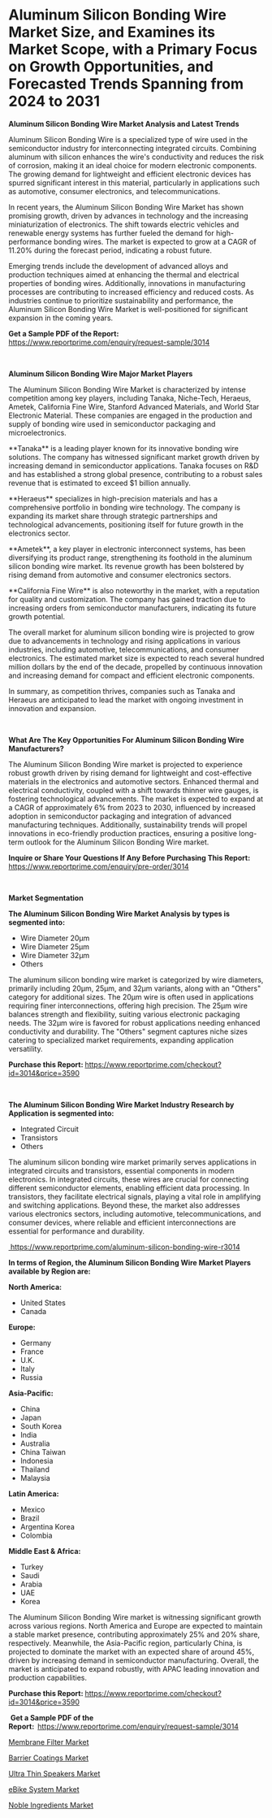 <p><h1>Aluminum Silicon Bonding Wire Market Size, and Examines its Market Scope, with a Primary Focus on Growth Opportunities, and Forecasted Trends Spanning from 2024 to 2031</h1></p><p><strong>Aluminum Silicon Bonding Wire Market Analysis and Latest Trends</strong></p>
<p><p>Aluminum Silicon Bonding Wire is a specialized type of wire used in the semiconductor industry for interconnecting integrated circuits. Combining aluminum with silicon enhances the wire's conductivity and reduces the risk of corrosion, making it an ideal choice for modern electronic components. The growing demand for lightweight and efficient electronic devices has spurred significant interest in this material, particularly in applications such as automotive, consumer electronics, and telecommunications.</p><p>In recent years, the Aluminum Silicon Bonding Wire Market has shown promising growth, driven by advances in technology and the increasing miniaturization of electronics. The shift towards electric vehicles and renewable energy systems has further fueled the demand for high-performance bonding wires. The market is expected to grow at a CAGR of 11.20% during the forecast period, indicating a robust future.</p><p>Emerging trends include the development of advanced alloys and production techniques aimed at enhancing the thermal and electrical properties of bonding wires. Additionally, innovations in manufacturing processes are contributing to increased efficiency and reduced costs. As industries continue to prioritize sustainability and performance, the Aluminum Silicon Bonding Wire Market is well-positioned for significant expansion in the coming years.</p></p>
<p><strong>Get a Sample PDF of the Report:&nbsp;</strong> <a href="https://www.reportprime.com/enquiry/request-sample/3014">https://www.reportprime.com/enquiry/request-sample/3014</a></p>
<p>&nbsp;</p>
<p><strong>Aluminum Silicon Bonding Wire Major Market Players</strong></p>
<p><p>The Aluminum Silicon Bonding Wire Market is characterized by intense competition among key players, including Tanaka, Niche-Tech, Heraeus, Ametek, California Fine Wire, Stanford Advanced Materials, and World Star Electronic Material. These companies are engaged in the production and supply of bonding wire used in semiconductor packaging and microelectronics.</p><p>**Tanaka** is a leading player known for its innovative bonding wire solutions. The company has witnessed significant market growth driven by increasing demand in semiconductor applications. Tanaka focuses on R&D and has established a strong global presence, contributing to a robust sales revenue that is estimated to exceed $1 billion annually.</p><p>**Heraeus** specializes in high-precision materials and has a comprehensive portfolio in bonding wire technology. The company is expanding its market share through strategic partnerships and technological advancements, positioning itself for future growth in the electronics sector.</p><p>**Ametek**, a key player in electronic interconnect systems, has been diversifying its product range, strengthening its foothold in the aluminum silicon bonding wire market. Its revenue growth has been bolstered by rising demand from automotive and consumer electronics sectors.</p><p>**California Fine Wire** is also noteworthy in the market, with a reputation for quality and customization. The company has gained traction due to increasing orders from semiconductor manufacturers, indicating its future growth potential.</p><p>The overall market for aluminum silicon bonding wire is projected to grow due to advancements in technology and rising applications in various industries, including automotive, telecommunications, and consumer electronics. The estimated market size is expected to reach several hundred million dollars by the end of the decade, propelled by continuous innovation and increasing demand for compact and efficient electronic components. </p><p>In summary, as competition thrives, companies such as Tanaka and Heraeus are anticipated to lead the market with ongoing investment in innovation and expansion.</p></p>
<p>&nbsp;</p>
<p><strong>What Are The Key Opportunities For Aluminum Silicon Bonding Wire Manufacturers?</strong></p>
<p><p>The Aluminum Silicon Bonding Wire market is projected to experience robust growth driven by rising demand for lightweight and cost-effective materials in the electronics and automotive sectors. Enhanced thermal and electrical conductivity, coupled with a shift towards thinner wire gauges, is fostering technological advancements. The market is expected to expand at a CAGR of approximately 6% from 2023 to 2030, influenced by increased adoption in semiconductor packaging and integration of advanced manufacturing techniques. Additionally, sustainability trends will propel innovations in eco-friendly production practices, ensuring a positive long-term outlook for the Aluminum Silicon Bonding Wire market.</p></p>
<p><strong>Inquire or Share Your Questions If Any Before Purchasing This Report:</strong> <a href="https://www.reportprime.com/enquiry/pre-order/3014">https://www.reportprime.com/enquiry/pre-order/3014</a></p>
<p>&nbsp;</p>
<p><strong>Market Segmentation</strong></p>
<p><strong>The Aluminum Silicon Bonding Wire Market Analysis by types is segmented into:</strong></p>
<p><ul><li>Wire Diameter 20µm</li><li>Wire Diameter 25µm</li><li>Wire Diameter 32µm</li><li>Others</li></ul></p>
<p><p>The aluminum silicon bonding wire market is categorized by wire diameters, primarily including 20µm, 25µm, and 32µm variants, along with an "Others" category for additional sizes. The 20µm wire is often used in applications requiring finer interconnections, offering high precision. The 25µm wire balances strength and flexibility, suiting various electronic packaging needs. The 32µm wire is favored for robust applications needing enhanced conductivity and durability. The "Others" segment captures niche sizes catering to specialized market requirements, expanding application versatility.</p></p>
<p><strong>Purchase this Report:&nbsp;</strong><a href="https://www.reportprime.com/checkout?id=3014&price=3590">https://www.reportprime.com/checkout?id=3014&price=3590</a></p>
<p>&nbsp;</p>
<p><strong>The Aluminum Silicon Bonding Wire Market Industry Research by Application is segmented into:</strong></p>
<p><ul><li>Integrated Circuit</li><li>Transistors</li><li>Others</li></ul></p>
<p><p>The aluminum silicon bonding wire market primarily serves applications in integrated circuits and transistors, essential components in modern electronics. In integrated circuits, these wires are crucial for connecting different semiconductor elements, enabling efficient data processing. In transistors, they facilitate electrical signals, playing a vital role in amplifying and switching applications. Beyond these, the market also addresses various electronics sectors, including automotive, telecommunications, and consumer devices, where reliable and efficient interconnections are essential for performance and durability.</p></p>
<p><a href="https://www.reportprime.com/aluminum-silicon-bonding-wire-r3014">&nbsp;https://www.reportprime.com/aluminum-silicon-bonding-wire-r3014</a></p>
<p><strong>In terms of Region, the Aluminum Silicon Bonding Wire Market Players available by Region are:</strong></p>
<p>
    <p> <strong> North America: </strong>
        <ul>
            <li>United States</li>
            <li>Canada</li>
        </ul>
        </p> 
    <p> <strong> Europe: </strong>
        <ul>
            <li>Germany</li>
            <li>France</li>
            <li>U.K.</li>
            <li>Italy</li>
            <li>Russia</li>
        </ul>
        </p> 
    <p> <strong> Asia-Pacific: </strong>
        <ul>
            <li>China</li>
            <li>Japan</li>
            <li>South Korea</li>
            <li>India</li>
            <li>Australia</li>
            <li>China Taiwan</li>
            <li>Indonesia</li>
            <li>Thailand</li>
            <li>Malaysia</li>
        </ul>
        </p> 
    <p> <strong> Latin America: </strong>
        <ul>
            <li>Mexico</li>
            <li>Brazil</li>
            <li>Argentina Korea</li>
            <li>Colombia</li>
        </ul>
        </p> 
    <p> <strong> Middle East & Africa: </strong>
        <ul>
            <li>Turkey</li>
            <li>Saudi</li>
            <li>Arabia</li>
            <li>UAE</li>
            <li>Korea</li>
        </ul>
    </p>
    </p>
<p><p>The Aluminum Silicon Bonding Wire market is witnessing significant growth across various regions. North America and Europe are expected to maintain a stable market presence, contributing approximately 25% and 20% share, respectively. Meanwhile, the Asia-Pacific region, particularly China, is projected to dominate the market with an expected share of around 45%, driven by increasing demand in semiconductor manufacturing. Overall, the market is anticipated to expand robustly, with APAC leading innovation and production capabilities.</p></p>
<p><strong>Purchase this Report: </strong><a href="https://www.reportprime.com/checkout?id=3014&price=3590">https://www.reportprime.com/checkout?id=3014&price=3590</a></p>
<p>&nbsp;<strong>Get a Sample PDF of the Report:&nbsp;&nbsp;</strong><a href="https://www.reportprime.com/enquiry/request-sample/3014">https://www.reportprime.com/enquiry/request-sample/3014</a></p>
<p><strong></strong></p>
<p><p><a href="https://issuu.com/reportprime-2/docs/membrane-filter-market-size-2030.pp_79d1fe6e8c8e47">Membrane Filter Market</a></p><p><a href="https://www.linkedin.com/pulse/barrier-coatings-market-forecast-global-trends-analysis-vbrrf?trackingId=ABxs7xwMQ7uhn6L3YRvwQA%3D%3D">Barrier Coatings Market</a></p><p><a href="https://www.linkedin.com/pulse/global-ultra-thin-speakers-market-opportunities-challenges2024-mpzzf?trackingId=YxAIY%2B48TcSo667KuT%2FJ3w%3D%3D">Ultra Thin Speakers Market</a></p><p><a href="https://issuu.com/reportprime-2/docs/ebike-system-market-size-2030.pptx_443ecaaf4c6490">eBike System Market</a></p><p><a href="https://www.linkedin.com/pulse/how-noble-ingredients-market-evolve-growth-analysis-year-efv2f?trackingId=jgjNA%2BcFTU2dsqR0K%2B2SJA%3D%3D">Noble Ingredients Market</a></p></p>
